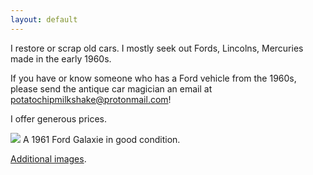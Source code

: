 ```yaml
---
layout: default
---
```


I restore or scrap old cars. I mostly seek out Fords, Lincolns, Mercuries made in the early 1960s.

If you have or know someone who has a Ford vehicle from the 1960s, please send the antique car magician an email at <email>potatochipmilkshake@protonmail.com</email>!

I offer generous prices.

<img src="{{site.baseurl}}/images/1961_ford_galaxie.jpg">
A 1961 Ford Galaxie in good condition.

[Additional images](./more-images.html).

